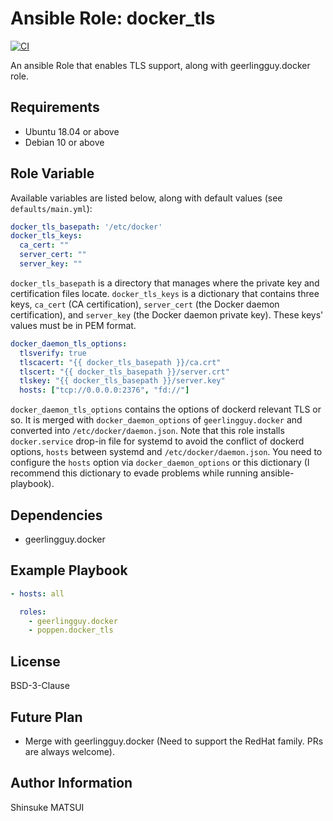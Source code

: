 # Ansible Role: docker_tls

[![CI](https://github.com/poppen/ansible-role-docker-tls/actions/workflows/ci.yml/badge.svg)](https://github.com/poppen/ansible-role-docker-tls/actions/workflows/ci.yml)

An ansible Role that enables TLS support, along with geerlingguy.docker role.

## Requirements

- Ubuntu 18.04 or above
- Debian 10 or above

## Role Variable

Available variables are listed below, along with default values (see `defaults/main.yml`):

```yml
docker_tls_basepath: '/etc/docker'
docker_tls_keys:
  ca_cert: ""
  server_cert: ""
  server_key: ""
```

`docker_tls_basepath` is a directory that manages where the private key and certification files locate. `docker_tls_keys` is a dictionary that contains three keys, `ca_cert` (CA certification), `server_cert` (the Docker daemon certification), and `server_key` (the Docker daemon private key). These keys' values must be in PEM format.

```yml
docker_daemon_tls_options:
  tlsverify: true
  tlscacert: "{{ docker_tls_basepath }}/ca.crt"
  tlscert: "{{ docker_tls_basepath }}/server.crt"
  tlskey: "{{ docker_tls_basepath }}/server.key"
  hosts: ["tcp://0.0.0.0:2376", "fd://"]
```

`docker_daemon_tls_options` contains the options of dockerd relevant TLS or so. It is merged with `docker_daemon_options` of `geerlingguy.docker` and converted into `/etc/docker/daemon.json`. Note that this role installs `docker.service` drop-in file for systemd to avoid the conflict of dockerd options, `hosts` between systemd and `/etc/docker/daemon.json`. You need to configure the `hosts` option via `docker_daemon_options` or this dictionary (I recommend this dictionary to evade problems while running ansible-playbook).

## Dependencies

- geerlingguy.docker

## Example Playbook

```yml
- hosts: all

  roles:
    - geerlingguy.docker
    - poppen.docker_tls
```

## License

BSD-3-Clause

## Future Plan

- Merge with geerlingguy.docker (Need to support the RedHat family. PRs are always welcome).

## Author Information

Shinsuke MATSUI
